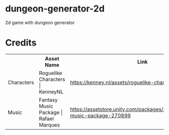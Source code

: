 # dungeon-generator-2d
 2d game with dungeon generator

# Credits
<table>
  <tr>
    <th></th>
    <th>Asset Name</th>
    <th>Link</th>
  </tr>

  <tr>
    <td>Characters</td>
    <td>Roguelike Characters | KenneyNL</td>
    <td>
        <a href="https://kenney.nl/assets/roguelike-characters">https://kenney.nl/assets/roguelike-characters</a>
    </td>
  </tr>

  <tr>
    <td>Music</td>
    <td>Fantasy Music Package | Rafael Marques</td>
    <td>
        <a href="https://assetstore.unity.com/packages/audio/music/fantasy-music-package-270899">https://assetstore.unity.com/packages/audio/music/fantasy-music-package-270899</a>
    </td>
  </tr>
</table>
